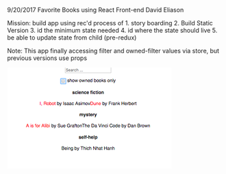 9/20/2017
Favorite Books using React Front-end
David Eliason

Mission: build app using rec'd process of 1. story boarding 2. Build Static Version 3. id the minimum state needed 4. id where the state should live 5. be able to update state from child (pre-redux)

Note: This app finally accessing filter and owned-filter values via store, but previous versions use props

![app](./app_working.png?raw=true)
